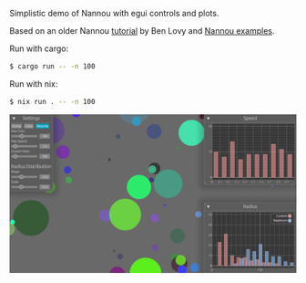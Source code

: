 Simplistic demo of Nannou with egui controls and plots.

Based on an older Nannou [tutorial](https://dev.to/deciduously/creative-coding-in-rust-with-nannou-1lbl) by Ben Lovy
and [Nannou examples](https://github.com/nannou-org/nannou/blob/master/examples/ui/egui/simple_ui.rs).

Run with cargo:
```bash
$ cargo run -- -n 100
```

Run with nix:
```bash
$ nix run . -- -n 100
```

![Screenshot](nnndots-demo.png)
